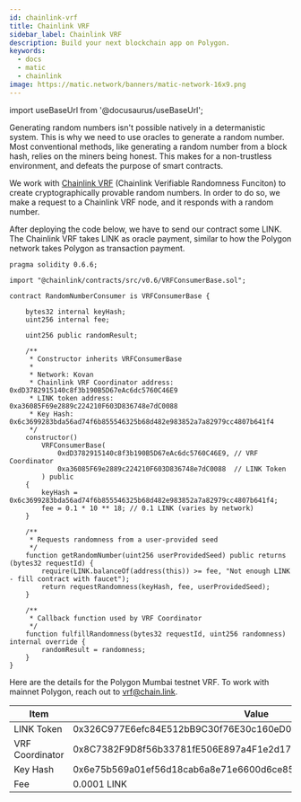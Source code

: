 ```yaml
---
id: chainlink-vrf
title: Chainlink VRF
sidebar_label: Chainlink VRF
description: Build your next blockchain app on Polygon.
keywords:
  - docs
  - matic
  - chainlink
image: https://matic.network/banners/matic-network-16x9.png 
---
```

import useBaseUrl from '@docusaurus/useBaseUrl';

Generating random numbers isn't possible natively in a determanistic system. This is why we need to use oracles to generate a random number. Most conventional methods, like generating a random number from a block hash, relies on the miners being honest. This makes for a non-trustless environment, and defeats the purpose of smart contracts.

We work with [Chainlink VRF](https://docs.chain.link/docs/get-a-random-number) (Chainlink Verifiable Randomness Funciton) to create cryptographically provable random numbers. In order to do so, we make a request to a Chainlink VRF node, and it responds with a random number. 

After deploying the code below, we have to send our contract some LINK. The Chainlink VRF takes LINK as oracle payment, similar to how the Polygon network takes Polygon as transaction payment. 
```
pragma solidity 0.6.6;

import "@chainlink/contracts/src/v0.6/VRFConsumerBase.sol";

contract RandomNumberConsumer is VRFConsumerBase {
    
    bytes32 internal keyHash;
    uint256 internal fee;
    
    uint256 public randomResult;
    
    /**
     * Constructor inherits VRFConsumerBase
     * 
     * Network: Kovan
     * Chainlink VRF Coordinator address: 0xdD3782915140c8f3b190B5D67eAc6dc5760C46E9
     * LINK token address:                0xa36085F69e2889c224210F603D836748e7dC0088
     * Key Hash: 0x6c3699283bda56ad74f6b855546325b68d482e983852a7a82979cc4807b641f4
     */
    constructor() 
        VRFConsumerBase(
            0xdD3782915140c8f3b190B5D67eAc6dc5760C46E9, // VRF Coordinator
            0xa36085F69e2889c224210F603D836748e7dC0088  // LINK Token
        ) public
    {
        keyHash = 0x6c3699283bda56ad74f6b855546325b68d482e983852a7a82979cc4807b641f4;
        fee = 0.1 * 10 ** 18; // 0.1 LINK (varies by network)
    }
    
    /** 
     * Requests randomness from a user-provided seed
     */
    function getRandomNumber(uint256 userProvidedSeed) public returns (bytes32 requestId) {
        require(LINK.balanceOf(address(this)) >= fee, "Not enough LINK - fill contract with faucet");
        return requestRandomness(keyHash, fee, userProvidedSeed);
    }

    /**
     * Callback function used by VRF Coordinator
     */
    function fulfillRandomness(bytes32 requestId, uint256 randomness) internal override {
        randomResult = randomness;
    }
}
```

Here are the details for the Polygon Mumbai testnet VRF. To work with mainnet Polygon, reach out to vrf@chain.link.

| Item | Value | 
|------|-------|
| LINK Token | 0x326C977E6efc84E512bB9C30f76E30c160eD06FB |
| VRF Coordinator | 0x8C7382F9D8f56b33781fE506E897a4F1e2d17255 | 
| Key Hash | 0x6e75b569a01ef56d18cab6a8e71e6600d6ce853834d4a5748b720d06f878b3a4 |
| Fee | 0.0001 LINK |
